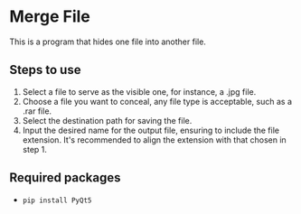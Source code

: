 # Merge File
This is a program that hides one file into another file.

## Steps to use
1. Select a file to serve as the visible one, for instance, a .jpg file.
2. Choose a file you want to conceal, any file type is acceptable, such as a .rar file.
3. Select the destination path for saving the file.
4. Input the desired name for the output file, ensuring to include the file extension. It's recommended to align the extension with that chosen in step 1.

## Required packages
* `pip install PyQt5`

